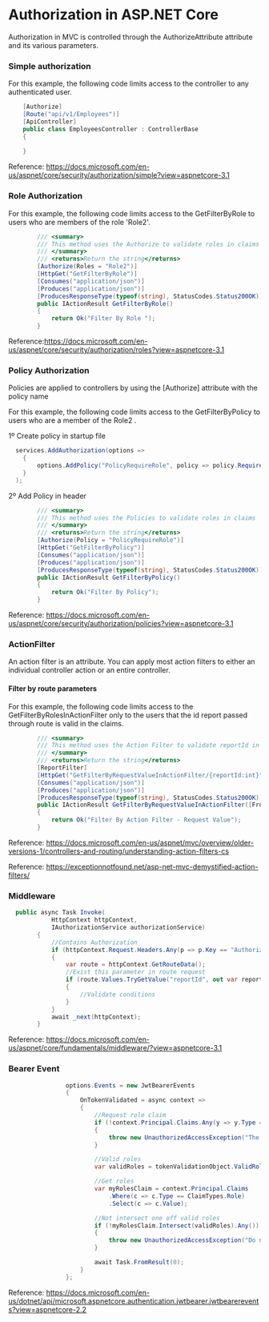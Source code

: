 # Authorization in ASP.NET Core

Authorization in MVC is controlled through the AuthorizeAttribute attribute and its various parameters.

### Simple authorization

For this example, the following code limits access to the controller to any authenticated user.

```csharp
    [Authorize]
    [Route("api/v1/Employees")]
    [ApiController]
    public class EmployeesController : ControllerBase
    {
	
    }
```

Reference: https://docs.microsoft.com/en-us/aspnet/core/security/authorization/simple?view=aspnetcore-3.1

### Role Authorization
For this example, the following code limits access to the GetFilterByRole to users who are members of the role 'Role2'.

```csharp
        /// <summary>
        /// This method uses the Authorize to validate roles in claims
        /// </summary>
        /// <returns>Return the string</returns>
        [Authorize(Roles = "Role2")]
        [HttpGet("GetFilterByRole")]
        [Consumes("application/json")]
        [Produces("application/json")]
        [ProducesResponseType(typeof(string), StatusCodes.Status200OK)]
        public IActionResult GetFilterByRole()
        {
            return Ok("Filter By Role ");
        }
```

Reference:https://docs.microsoft.com/en-us/aspnet/core/security/authorization/roles?view=aspnetcore-3.1


### Policy  Authorization
Policies are applied to controllers by using the [Authorize] attribute with the policy name

For this example, the following code limits access to the GetFilterByPolicy to users who are a member of the Role2 .


1º Create policy in startup file
```csharp
  services.AddAuthorization(options => 
    { 
        options.AddPolicy("PolicyRequireRole", policy => policy.RequireRole("Role2")); 
    }
  );
```
2º Add Policy in header
```csharp
        /// <summary>
        /// This method uses the Policies to validate roles in claims
        /// </summary>
        /// <returns>Return the string</returns>
        [Authorize(Policy = "PolicyRequireRole")]
        [HttpGet("GetFilterByPolicy")]
        [Consumes("application/json")]
        [Produces("application/json")]
        [ProducesResponseType(typeof(string), StatusCodes.Status200OK)]
        public IActionResult GetFilterByPolicy()
        {
            return Ok("Filter By Policy");
        }
```

Reference: https://docs.microsoft.com/en-us/aspnet/core/security/authorization/policies?view=aspnetcore-3.1


### ActionFilter

An action filter is an attribute. You can apply most action filters to either an individual controller action or an entire controller.

#### Filter by route parameters
For this example, the following code limits access to the GetFilterByRolesInActionFilter only to the users that the id report passed through route is valid in the claims.

```csharp
        /// <summary>
        /// This method uses the Action Filter to validate reportId in claims
        /// </summary>
        /// <returns>Return the string</returns>
        [ReportFilter]
        [HttpGet("GetFilterByRequestValueInActionFilter/{reportId:int}")]
        [Consumes("application/json")]
        [Produces("application/json")]
        [ProducesResponseType(typeof(string), StatusCodes.Status200OK)]
        public IActionResult GetFilterByRequestValueInActionFilter([FromRoute] int reportId)
        {
            return Ok("Filter By Action Filter - Request Value");
        }
```


Reference: https://docs.microsoft.com/en-us/aspnet/mvc/overview/older-versions-1/controllers-and-routing/understanding-action-filters-cs

Reference: https://exceptionnotfound.net/asp-net-mvc-demystified-action-filters/


### Middleware

```csharp
  public async Task Invoke(
            HttpContext httpContext, 
            IAuthorizationService authorizationService)
        {
            //Contains Authorization 
            if (httpContext.Request.Headers.Any(p => p.Key == "Authorization"))
            {
                var route = httpContext.GetRouteData();
                //Exist this parameter in route request
                if (route.Values.TryGetValue("reportId", out var reportIdValue))
                {
                    //Validate conditions
                }
            }
            await _next(httpContext);
        }
```

Reference: https://docs.microsoft.com/en-us/aspnet/core/fundamentals/middleware/?view=aspnetcore-3.1

### Bearer Event

```csharp
                options.Events = new JwtBearerEvents
                {
                    OnTokenValidated = async context =>
                    {
                        //Request role claim
                        if (!context.Principal.Claims.Any(y => y.Type == ClaimTypes.Role))
                        {
                            throw new UnauthorizedAccessException("The role attribute is not present in the token.");
                        }

                        //Valid roles
                        var validRoles = tokenValidationObject.ValidRoles;

                        //Get roles
                        var myRolesClaim = context.Principal.Claims
                            .Where(c => c.Type == ClaimTypes.Role)
                            .Select(c => c.Value);

                        //Not intersect one off valid roles
                        if (!myRolesClaim.Intersect(validRoles).Any())
                        {
                            throw new UnauthorizedAccessException("Do not contains at least one valid role.");
                        }

                        await Task.FromResult(0);
                    }
                };
```

Reference: https://docs.microsoft.com/en-us/dotnet/api/microsoft.aspnetcore.authentication.jwtbearer.jwtbearerevents?view=aspnetcore-2.2

